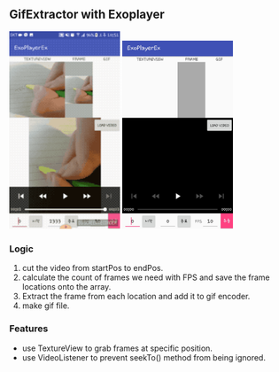 ## GifExtractor with Exoplayer 

<p >
	<img src="output.gif", width="200">
	<img src="screenshot.jpeg", width="200">

</p>

### Logic

1. cut the video from startPos to endPos.
2. calculate the count of frames we need with FPS and save the frame locations onto the array.
3. Extract the frame from each location and add it to gif encoder.
4. make gif file.

### Features

-  use TextureView to grab frames at specific position.
-  use VideoListener to prevent seekTo() method from being ignored.


